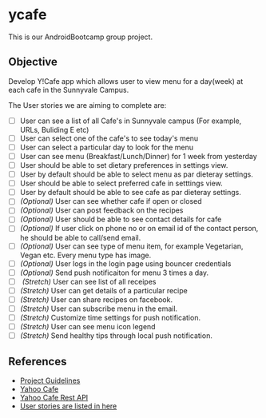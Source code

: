 ycafe
=====

This is our AndroidBootcamp group project.

## Objective
Develop Y!Cafe app which allows user to view menu for a day(week) at each cafe in the Sunnyvale Campus.					

The User stories we are aiming to complete are:
 - [ ] User can see a list of all Cafe's in Sunnyvale campus (For example, URLs, Buliding E etc)				
 - [ ] User can select one of the cafe's to see today's menu				
 - [ ] User can select a particular day to look for the menu				
 - [ ] User can see menu (Breakfast/Lunch/Dinner) for 1 week from yesterday				
 - [ ] User should be able to set dietary preferences in settings view.				
 - [ ] User by default should be able to select menu as par dieteray settings. 				
 - [ ] User should be able to select preferred cafe in setttings view.				
 - [ ] User by default should be able to see cafe as par dieteray settings. 				
 - [ ]  <i>(Optional)</i> User can see whether cafe if open or closed					
 - [ ]  <i>(Optional)</i> User can post feedback on the recipes					
 - [ ]  <i>(Optional)</i> User should be able to see contact details for cafe					
 - [ ]  <i>(Optional)</i> If user click on phone no or on email id of the contact person, he should be able to call/send email.	
 - [ ]  <i>(Optional)</i> User can see type of menu item, for example Vegetarian, Vegan etc. Every menu type has image.	
 - [ ]  <i>(Optional)</i> User logs in the login page using bouncer credentials					
 - [ ]  <i>(Optional)</i> Send push notificaiton for menu 3 times a day.
 - [ ]  <i> (Stretch) </i>  User can see list of all receipes				
 - [ ]  <i>(Stretch) </i>  User can get details of a particular recipe				
 - [ ]  <i>(Stretch) </i>   User can share recipes on facebook.				
 - [ ]  <i>(Stretch) </i>    User can subscribe menu in the email.				
 - [ ]  <i>(Stretch) </i>   Customize time settings for push notification.				
 - [ ]  <i>(Stretch) </i>   User can see menu icon legend				
 - [ ]  <i>(Stretch) </i>   Send healthy tips through local push notification.
 
 ## References
  - [Project Guidelines](https://yahoo.jiveon.com/docs/DOC-3046)
  - [Yahoo Cafe](http://yahoo.cafebonappetit.com/)
  - [Yahoo Cafe Rest API](http://legacy.cafebonappetit.com/api/1/cafe/684/date/2014-01-27/format/json)
  - [User stories are listed in here](https://docs.google.com/a/yahoo-inc.com/spreadsheets/d/1o7L3EZ0gTAinz4YtD5j3mMmCx_6iU2A9p9A6t-osXTQ/edit#gid=0)

  
